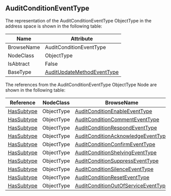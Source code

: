 <!-- objecttype -->
## AuditConditionEventType
  
The representation of the AuditConditionEventType ObjectType in the address space is shown in the following table:  

|Name|Attribute|
|---|---|
|BrowseName|AuditConditionEventType|
|NodeClass|ObjectType|
|IsAbtract|False|
|BaseType|[AuditUpdateMethodEventType](../../../Part5/ObjectTypes/AuditUpdateMethodEventType/readme.md)|

The references from the AuditConditionEventType ObjectType Node are shown in the following table:  

|Reference|NodeClass|BrowseName|DataType|TypeDefinition|ModellingRule|
|---|---|---|---|---|---|
|[HasSubtype](../../../Part3/ReferenceTypes/HasSubtype/readme.md)|ObjectType|[AuditConditionEnableEventType](#AuditConditionEnableEventType)||||
|[HasSubtype](../../../Part3/ReferenceTypes/HasSubtype/readme.md)|ObjectType|[AuditConditionCommentEventType](#AuditConditionCommentEventType)||||
|[HasSubtype](../../../Part3/ReferenceTypes/HasSubtype/readme.md)|ObjectType|[AuditConditionRespondEventType](#AuditConditionRespondEventType)||||
|[HasSubtype](../../../Part3/ReferenceTypes/HasSubtype/readme.md)|ObjectType|[AuditConditionAcknowledgeEventType](#AuditConditionAcknowledgeEventType)||||
|[HasSubtype](../../../Part3/ReferenceTypes/HasSubtype/readme.md)|ObjectType|[AuditConditionConfirmEventType](#AuditConditionConfirmEventType)||||
|[HasSubtype](../../../Part3/ReferenceTypes/HasSubtype/readme.md)|ObjectType|[AuditConditionShelvingEventType](#AuditConditionShelvingEventType)||||
|[HasSubtype](../../../Part3/ReferenceTypes/HasSubtype/readme.md)|ObjectType|[AuditConditionSuppressEventType](#AuditConditionSuppressEventType)||||
|[HasSubtype](../../../Part3/ReferenceTypes/HasSubtype/readme.md)|ObjectType|[AuditConditionSilenceEventType](#AuditConditionSilenceEventType)||||
|[HasSubtype](../../../Part3/ReferenceTypes/HasSubtype/readme.md)|ObjectType|[AuditConditionResetEventType](#AuditConditionResetEventType)||||
|[HasSubtype](../../../Part3/ReferenceTypes/HasSubtype/readme.md)|ObjectType|[AuditConditionOutOfServiceEventType](#AuditConditionOutOfServiceEventType)||||


